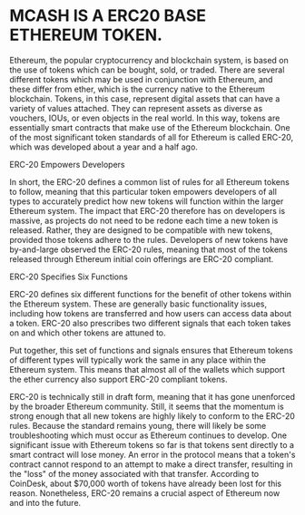 # MCASH IS A ERC20 BASE ETHEREUM TOKEN.

Ethereum, the popular cryptocurrency and blockchain system, is based on the use of tokens which can be bought, sold, or traded. There are several different tokens which may be used in conjunction with Ethereum, and these differ from ether, which is the currency native to the Ethereum blockchain. Tokens, in this case, represent digital assets that can have a variety of values attached. They can represent assets as diverse as vouchers, IOUs, or even objects in the real world. In this way, tokens are essentially smart contracts that make use of the Ethereum blockchain. One of the most significant token standards of all for Ethereum is called ERC-20, which was developed about a year and a half ago.

ERC-20 Empowers Developers

In short, the ERC-20 defines a common list of rules for all Ethereum tokens to follow, meaning that this particular token empowers developers of all types to accurately predict how new tokens will function within the larger Ethereum system. The impact that ERC-20 therefore has on developers is massive, as projects do not need to be redone each time a new token is released. Rather, they are designed to be compatible with new tokens, provided those tokens adhere to the rules. Developers of new tokens have by-and-large observed the ERC-20 rules, meaning that most of the tokens released through Ethereum initial coin offerings are ERC-20 compliant.

ERC-20 Specifies Six Functions

ERC-20 defines six different functions for the benefit of other tokens within the Ethereum system. These are generally basic functionality issues, including how tokens are transferred and how users can access data about a token. ERC-20 also prescribes two different signals that each token takes on and which other tokens are attuned to.

Put together, this set of functions and signals ensures that Ethereum tokens of different types will typically work the same in any place within the Ethereum system. This means that almost all of the wallets which support the ether currency also support ERC-20 compliant tokens.

ERC-20 is technically still in draft form, meaning that it has gone unenforced by the broader Ethereum community. Still, it seems that the momentum is strong enough that all new tokens are highly likely to conform to the ERC-20 rules. Because the standard remains young, there will likely be some troubleshooting which must occur as Ethereum continues to develop. One significant issue with Ethereum tokens so far is that tokens sent directly to a smart contract will lose money. An error in the protocol means that a token's contract cannot respond to an attempt to make a direct transfer, resulting in the "loss" of the money associated with that transfer. According to CoinDesk, about $70,000 worth of tokens have already been lost for this reason. Nonetheless, ERC-20 remains a crucial aspect of Ethereum now and into the future.


